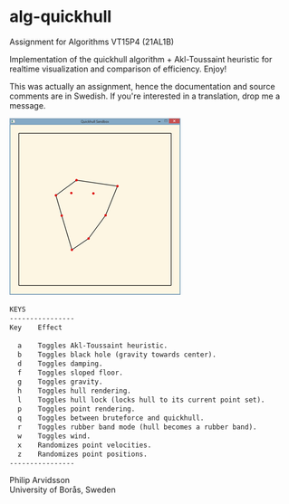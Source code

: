 # alg-quickhull

Assignment for Algorithms VT15P4 (21AL1B)

Implementation of the quickhull algorithm + Akl-Toussaint heuristic for realtime visualization and comparison of efficiency. Enjoy!

This was actually an assignment, hence the documentation and source comments are in Swedish. If you're interested in a translation, drop me a message.

<img src="alg-quickhull/images/qh0.png" alt="" />


    KEYS
    ----------------
    Key    Effect
    
      a    Toggles Akl-Toussaint heuristic.
      b    Toggles black hole (gravity towards center).
      d    Toggles damping.
      f    Toggles sloped floor.
      g    Toggles gravity.
      h    Toggles hull rendering.
      l    Toggles hull lock (locks hull to its current point set).
      p    Toggles point rendering.
      q    Toggles between bruteforce and quickhull.
      r    Toggles rubber band mode (hull becomes a rubber band).
      w    Toggles wind.
      x    Randomizes point velocities.
      z    Randomizes point positions.
    ----------------

Philip Arvidsson<br/>
University of Borås, Sweden
